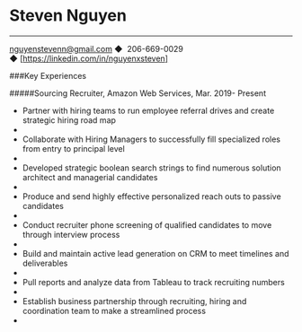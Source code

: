 # Steven Nguyen
---
nguyenstevenn@gmail.com ◆  206-669-0029 ◆ [https://linkedin.com/in/nguyenxsteven]

###Key Experiences

#####Sourcing Recruiter, Amazon Web Services, Mar. 2019- Present
<ul>
	<li>Partner with hiring teams to run employee referral drives and create strategic hiring road map<li>
		<li>Collaborate with Hiring Managers to successfully fill specialized roles from entry to principal level <li>
			<li> Developed strategic boolean search strings to find numerous solution architect and managerial candidates <li>
				<li>Produce and send highly effective personalized reach outs to passive candidates <li>
					<li> Conduct recruiter phone screening of qualified candidates to move through interview process <li>
						<li> Build and maintain active lead generation on CRM to meet timelines and deliverables <li>
							<li> Pull reports and analyze data from Tableau to track recruiting numbers <li>
								<li> Establish business partnership through recruiting, hiring and coordination team to make a streamlined process <li>
<ul>
	